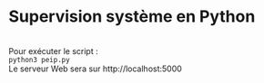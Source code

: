<h1>Supervision système en Python</h1><br/>Pour exécuter le script : <br/><code>python3 peip.py</code> <br/>Le serveur Web sera sur http://localhost:5000
